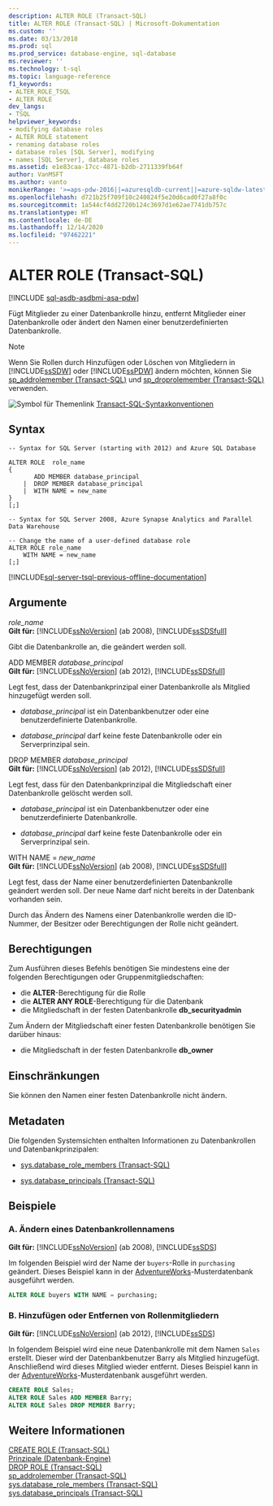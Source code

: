 ```yaml
---
description: ALTER ROLE (Transact-SQL)
title: ALTER ROLE (Transact-SQL) | Microsoft-Dokumentation
ms.custom: ''
ms.date: 03/13/2018
ms.prod: sql
ms.prod_service: database-engine, sql-database
ms.reviewer: ''
ms.technology: t-sql
ms.topic: language-reference
f1_keywords:
- ALTER_ROLE_TSQL
- ALTER ROLE
dev_langs:
- TSQL
helpviewer_keywords:
- modifying database roles
- ALTER ROLE statement
- renaming database roles
- database roles [SQL Server], modifying
- names [SQL Server], database roles
ms.assetid: e1e83caa-17cc-4871-b2db-2711339fb64f
author: VanMSFT
ms.author: vanto
monikerRange: '>=aps-pdw-2016||=azuresqldb-current||=azure-sqldw-latest||>=sql-server-2016||>=sql-server-linux-2017||=azuresqldb-mi-current'
ms.openlocfilehash: d721b25f709f10c240824f5e20d6cad0f27a8f0c
ms.sourcegitcommit: 1a544cf4dd2720b124c3697d1e62ae7741db757c
ms.translationtype: HT
ms.contentlocale: de-DE
ms.lasthandoff: 12/14/2020
ms.locfileid: "97462221"
---
```

# <a name="alter-role-transact-sql"></a>ALTER ROLE (Transact-SQL)
[!INCLUDE [sql-asdb-asdbmi-asa-pdw](../../includes/applies-to-version/sql-asdb-asdbmi-asa-pdw.md)]

  Fügt Mitglieder zu einer Datenbankrolle hinzu, entfernt Mitglieder einer Datenbankrolle oder ändert den Namen einer benutzerdefinierten Datenbankrolle.  
  
> [!NOTE]  
>  Wenn Sie Rollen durch Hinzufügen oder Löschen von Mitgliedern in [!INCLUDE[ssSDW](../../includes/sssdw-md.md)] oder [!INCLUDE[ssPDW](../../includes/sspdw-md.md)] ändern möchten, können Sie [sp_addrolemember &#40;Transact-SQL&#41;](../../relational-databases/system-stored-procedures/sp-addrolemember-transact-sql.md) und [sp_droprolemember &#40;Transact-SQL&#41;](../../relational-databases/system-stored-procedures/sp-droprolemember-transact-sql.md) verwenden.  
  
 ![Symbol für Themenlink](../../database-engine/configure-windows/media/topic-link.gif "Symbol für Themenlink") [Transact-SQL-Syntaxkonventionen](../../t-sql/language-elements/transact-sql-syntax-conventions-transact-sql.md)  
  
## <a name="syntax"></a>Syntax  
  
```syntaxsql
-- Syntax for SQL Server (starting with 2012) and Azure SQL Database  
  
ALTER ROLE  role_name  
{  
       ADD MEMBER database_principal  
    |  DROP MEMBER database_principal  
    |  WITH NAME = new_name  
}  
[;]  
```  
  
 
```syntaxsql
-- Syntax for SQL Server 2008, Azure Synapse Analytics and Parallel Data Warehouse
  
-- Change the name of a user-defined database role  
ALTER ROLE role_name   
    WITH NAME = new_name  
[;]  
```  
  
[!INCLUDE[sql-server-tsql-previous-offline-documentation](../../includes/sql-server-tsql-previous-offline-documentation.md)]

## <a name="arguments"></a>Argumente
 *role_name*  
 **Gilt für:**  [!INCLUDE[ssNoVersion](../../includes/ssnoversion-md.md)] (ab 2008), [!INCLUDE[ssSDSfull](../../includes/sssdsfull-md.md)]  
  
 Gibt die Datenbankrolle an, die geändert werden soll.  
  
 ADD MEMBER *database_principal*  
 **Gilt für:**  [!INCLUDE[ssNoVersion](../../includes/ssnoversion-md.md)] (ab 2012), [!INCLUDE[ssSDSfull](../../includes/sssdsfull-md.md)]  
  
 Legt fest, dass der Datenbankprinzipal einer Datenbankrolle als Mitglied hinzugefügt werden soll.  
  
-   *database_principal* ist ein Datenbankbenutzer oder eine benutzerdefinierte Datenbankrolle.  
  
-   *database_principal* darf keine feste Datenbankrolle oder ein Serverprinzipal sein.  
  
DROP MEMBER *database_principal*  
 **Gilt für:**  [!INCLUDE[ssNoVersion](../../includes/ssnoversion-md.md)] (ab 2012), [!INCLUDE[ssSDSfull](../../includes/sssdsfull-md.md)]  
  
 Legt fest, dass für den Datenbankprinzipal die Mitgliedschaft einer Datenbankrolle gelöscht werden soll.  
  
-   *database_principal* ist ein Datenbankbenutzer oder eine benutzerdefinierte Datenbankrolle.  
  
-   *database_principal* darf keine feste Datenbankrolle oder ein Serverprinzipal sein.  
  
WITH NAME = *new_name*  
 **Gilt für:**  [!INCLUDE[ssNoVersion](../../includes/ssnoversion-md.md)] (ab 2008), [!INCLUDE[ssSDSfull](../../includes/sssdsfull-md.md)]  
  
 Legt fest, dass der Name einer benutzerdefinierten Datenbankrolle geändert werden soll. Der neue Name darf nicht bereits in der Datenbank vorhanden sein.  
  
 Durch das Ändern des Namens einer Datenbankrolle werden die ID-Nummer, der Besitzer oder Berechtigungen der Rolle nicht geändert.  
  
## <a name="permissions"></a>Berechtigungen  
 Zum Ausführen dieses Befehls benötigen Sie mindestens eine der folgenden Berechtigungen oder Gruppenmitgliedschaften:  
  
-   die **ALTER**-Berechtigung für die Rolle  
-   die **ALTER ANY ROLE**-Berechtigung für die Datenbank  
-   die Mitgliedschaft in der festen Datenbankrolle **db_securityadmin**  
  
Zum Ändern der Mitgliedschaft einer festen Datenbankrolle benötigen Sie darüber hinaus:  
  
-   die Mitgliedschaft in der festen Datenbankrolle **db_owner**  
  
## <a name="limitations-and-restrictions"></a>Einschränkungen  
 Sie können den Namen einer festen Datenbankrolle nicht ändern.  
  
## <a name="metadata"></a>Metadaten  
 Die folgenden Systemsichten enthalten Informationen zu Datenbankrollen und Datenbankprinzipalen:  
  
-   [sys.database_role_members &#40;Transact-SQL&#41;](../../relational-databases/system-catalog-views/sys-database-role-members-transact-sql.md)  
  
-   [sys.database_principals &#40;Transact-SQL&#41;](../../relational-databases/system-catalog-views/sys-database-principals-transact-sql.md)  
  
## <a name="examples"></a>Beispiele  
  
### <a name="a-change-the-name-of-a-database-role"></a>A. Ändern eines Datenbankrollennamens  
 **Gilt für:**  [!INCLUDE[ssNoVersion](../../includes/ssnoversion-md.md)] (ab 2008), [!INCLUDE[ssSDS](../../includes/sssds-md.md)]  
  
 Im folgenden Beispiel wird der Name der `buyers`-Rolle in `purchasing` geändert.   Dieses Beispiel kann in der [AdventureWorks](https://msftdbprodsamples.codeplex.com/)-Musterdatenbank ausgeführt werden.
  
```sql  
ALTER ROLE buyers WITH NAME = purchasing;  
```  
  
### <a name="b-add-or-remove-role-members"></a>B. Hinzufügen oder Entfernen von Rollenmitgliedern  
 **Gilt für:**  [!INCLUDE[ssNoVersion](../../includes/ssnoversion-md.md)] (ab 2012), [!INCLUDE[ssSDS](../../includes/sssds-md.md)]  
  
 In folgendem Beispiel wird eine neue Datenbankrolle mit dem Namen `Sales` erstellt. Dieser wird der Datenbankbenutzer Barry als Mitglied hinzugefügt. Anschließend wird dieses Mitglied wieder entfernt.   Dieses Beispiel kann in der [AdventureWorks](https://msftdbprodsamples.codeplex.com/)-Musterdatenbank ausgeführt werden.
  
```sql  
CREATE ROLE Sales;  
ALTER ROLE Sales ADD MEMBER Barry;  
ALTER ROLE Sales DROP MEMBER Barry;  
```  
  
## <a name="see-also"></a>Weitere Informationen  
 [CREATE ROLE &#40;Transact-SQL&#41;](../../t-sql/statements/create-role-transact-sql.md)   
 [Prinzipale &#40;Datenbank-Engine&#41;](../../relational-databases/security/authentication-access/principals-database-engine.md)   
 [DROP ROLE &#40;Transact-SQL&#41;](../../t-sql/statements/drop-role-transact-sql.md)   
 [sp_addrolemember &#40;Transact-SQL&#41;](../../relational-databases/system-stored-procedures/sp-addrolemember-transact-sql.md)   
 [sys.database_role_members &#40;Transact-SQL&#41;](../../relational-databases/system-catalog-views/sys-database-role-members-transact-sql.md)   
 [sys.database_principals &#40;Transact-SQL&#41;](../../relational-databases/system-catalog-views/sys-database-principals-transact-sql.md)  
  
  
